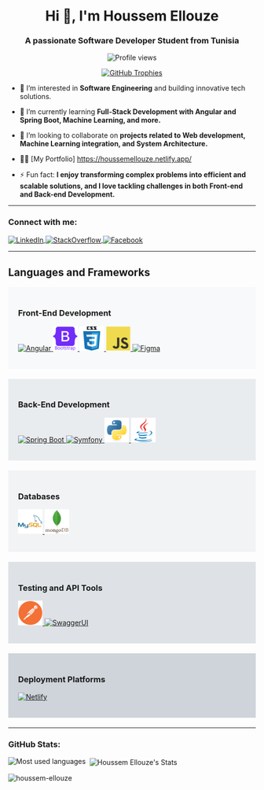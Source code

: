 
<h1 align="center">Hi 👋, I'm Houssem Ellouze</h1>
<h3 align="center">A passionate Software Developer Student from Tunisia</h3>

<p align="center"> 
  <img src="https://komarev.com/ghpvc/?username=houssem-ellouze&label=Profile%20views&color=0e75b6&style=flat" alt="Profile views" />
</p>

<p align="center">
  <a href="https://github.com/ryo-ma/github-profile-trophy">
    <img src="https://github-profile-trophy.vercel.app/?username=houssem-ellouze&theme=onedark&margin-w=15&margin-h=15" alt="GitHub Trophies" />
  </a>
</p>


- 🔭 I’m interested in **Software Engineering** and building innovative tech solutions.
  
- 🌱 I’m currently learning **Full-Stack Development with Angular and Spring Boot, Machine Learning, and more.**

- 👯 I’m looking to collaborate on **projects related to Web development, Machine Learning integration, and System Architecture.**

- 👨‍💻 [My Portfolio] https://houssemellouze.netlify.app/

- ⚡ Fun fact: **I enjoy transforming complex problems into efficient and scalable solutions, and I love tackling challenges in both Front-end and Back-end Development.**

---

<h3 align="left">Connect with me:</h3>
<p align="left">
  <a href="https://linkedin.com/in/houssem-ellouze-b51b0b211" target="blank">
    <img align="center" src="https://raw.githubusercontent.com/rahuldkjain/github-profile-readme-generator/master/src/images/icons/Social/linked-in-alt.svg" alt="LinkedIn" height="50" width="50" />
  </a>
  <a href="https://stackoverflow.com/users/houssem-ellouze" target="blank">
    <img align="center" src="https://raw.githubusercontent.com/rahuldkjain/github-profile-readme-generator/master/src/images/icons/Social/stack-overflow.svg" alt="StackOverflow" height="50" width="50" />
  </a>
  <a href="https://fb.com/100090082430281" target="blank">
    <img align="center" src="https://raw.githubusercontent.com/rahuldkjain/github-profile-readme-generator/master/src/images/icons/Social/facebook.svg" alt="Facebook" height="50" width="50" />
  </a>
</p>

---
<h2>Languages and Frameworks</h2>
<div style="background-color: #f8f9fa; padding: 20px; margin-bottom: 20px;">
  <h3 align="left">Front-End Development</h3>
  <p align="left">
    <a href="https://angular.io" target="_blank">
      <img src="https://angular.io/assets/images/logos/angular/angular.svg" alt="Angular" width="50" height="50"/>
    </a>
    <a href="https://getbootstrap.com" target="_blank">
      <img src="https://raw.githubusercontent.com/devicons/devicon/master/icons/bootstrap/bootstrap-plain-wordmark.svg" alt="Bootstrap" width="50" height="50"/>
    </a>
    <a href="https://www.w3schools.com/css/" target="_blank">
      <img src="https://raw.githubusercontent.com/devicons/devicon/master/icons/css3/css3-original-wordmark.svg" alt="CSS3" width="50" height="50"/>
    </a>
    <a href="https://developer.mozilla.org/en-US/docs/Web/JavaScript" target="_blank">
      <img src="https://raw.githubusercontent.com/devicons/devicon/master/icons/javascript/javascript-original.svg" alt="JavaScript" width="50" height="50"/>
    </a>
    <a href="https://figma.com/" target="_blank">
      <img src="https://www.vectorlogo.zone/logos/figma/figma-icon.svg" alt="Figma" width="50" height="50"/>
    </a>
  </p>
</div>

<div style="background-color: #e9ecef; padding: 20px; margin-bottom: 20px;">
  <h3 align="left">Back-End Development</h3>
  <p align="left">
    <a href="https://spring.io/" target="_blank">
      <img src="https://www.vectorlogo.zone/logos/springio/springio-icon.svg" alt="Spring Boot" width="50" height="50"/>
    </a>
    <a href="https://symfony.com/" target="_blank">
      <img src="https://symfony.com/logos/symfony_black_03.svg" alt="Symfony" width="50" height="50"/>
    </a>
    <a href="https://www.python.org" target="_blank">
      <img src="https://raw.githubusercontent.com/devicons/devicon/master/icons/python/python-original.svg" alt="Python" width="50" height="50"/>
    </a>
    <a href="https://www.java.com" target="_blank">
      <img src="https://raw.githubusercontent.com/devicons/devicon/master/icons/java/java-original.svg" alt="Java" width="50" height="50"/>
    </a>
  </p>
</div>

<div style="background-color: #f1f3f5; padding: 20px; margin-bottom: 20px;">
  <h3 align="left">Databases</h3>
  <p align="left">
    <a href="https://www.mysql.com/" target="_blank">
      <img src="https://raw.githubusercontent.com/devicons/devicon/master/icons/mysql/mysql-original-wordmark.svg" alt="MySQL" width="50" height="50"/>
    </a>
    <a href="https://www.mongodb.com/" target="_blank">
      <img src="https://raw.githubusercontent.com/devicons/devicon/master/icons/mongodb/mongodb-original-wordmark.svg" alt="MongoDB" width="50" height="50"/>
    </a>
  </p>
</div>

<div style="background-color: #dee2e6; padding: 20px; margin-bottom: 20px;">
  <h3 align="left">Testing and API Tools</h3>
  <p align="left">
    <a href="https://www.postman.com" target="_blank">
      <img src="https://raw.githubusercontent.com/devicons/devicon/master/icons/postman/postman-original.svg" alt="Postman" width="50" height="50"/>
    </a>
    <a href="https://swagger.io/tools/swagger-ui/" target="_blank">
      <img src="https://static1.smartbear.co/swagger/media/assets/images/swagger_logo.svg" alt="SwaggerUI" width="50" height="50"/>
    </a>
  </p>
</div>

<div style="background-color: #ced4da; padding: 20px; margin-bottom: 20px;">
  <h3 align="left">Deployment Platforms</h3>
  <p align="left">
    <a href="https://www.netlify.com" target="_blank">
      <img src="https://cdn.iconscout.com/icon/free/png-256/netlify-3628945-3029960.png" alt="Netlify" width="50" height="50"/>
    </a>
  </p>
</div>





---

<h3 align="left">GitHub Stats:</h3>
<p>
  <img align="left" src="https://github-readme-stats.vercel.app/api/top-langs?username=houssem-ellouze&show_icons=true&locale=en&layout=compact&theme=radical" alt="Most used languages" />
</p>

<p>&nbsp;
  <img align="center" src="https://github-readme-stats.vercel.app/api?username=houssem-ellouze&show_icons=true&locale=en&theme=radical" alt="Houssem Ellouze's Stats" />
</p>


<p><img align="center" src="https://github-readme-streak-stats.herokuapp.com/?user=houssem-ellouze&" alt="houssem-ellouze" /></p>
<br clear="both">
